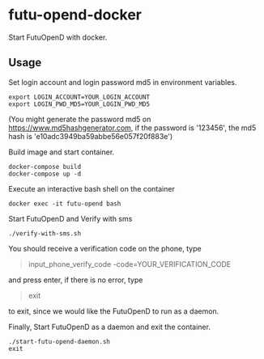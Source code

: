 # futu-opend-docker
Start FutuOpenD with docker.

## Usage

Set login account and login password md5 in environment variables.
```
export LOGIN_ACCOUNT=YOUR_LOGIN_ACCOUNT
export LOGIN_PWD_MD5=YOUR_LOGIN_PWD_MD5
```
(You might generate the password md5 on https://www.md5hashgenerator.com, if the password is '123456', the md5 hash is 'e10adc3949ba59abbe56e057f20f883e')


Build image and start container.
```
docker-compose build
docker-compose up -d
```

Execute an interactive bash shell on the container
```
docker exec -it futu-opend bash
```

Start FutuOpenD and Verify with sms 
```
./verify-with-sms.sh
```

You should receive a verification code on the phone, type
> input_phone_verify_code -code=YOUR_VERIFICATION_CODE

and press enter, if there is no error, type 
> exit

to exit, since we would like the FutuOpenD to run as a daemon.

Finally, Start FutuOpenD as a daemon and exit the container.
```
./start-futu-opend-daemon.sh
exit
```
